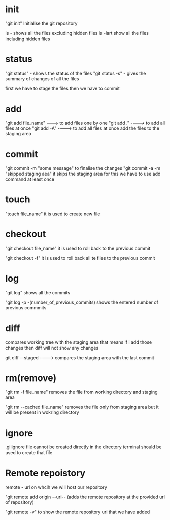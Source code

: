# init 

"git init" Initialise the git repository 


ls - shows all the files excluding hidden files
ls -lart show all the files including hidden files


# status

"git status" - shows the status of the files
"git status -s" - gives the summary of changes of all the files



first we have to stage the files then we have to commit 


# add
"git add file_name" ---> to add files one by one 
"git add ." ----> to add all files at once
"git add -A" ----> to add all files at once
add the files to the staging area


# commit
"git commit -m "some message"
to finalise the changes
"git commit -a -m "skipped staging aea" it skips the staging area for this we have to use add command at least once


# touch 

"touch file_name" it is used to create new file



# checkout
"git checkout file_name" it is used to roll back to the previous commit


"git checkout -f" it is used to roll back all te files to the previous commit 


# log

"git log" shows all the commits

"git log -p -(number_of_previous_commits)   shows the entered number of previous commmits


# diff
compares working tree with the staging area that means if i add those changes then diff will not show any changes

git diff --staged ----> compares the staging area with the last commit 



# rm(remove)

"git rm -f file_name" removes the file from working directory and staging area

"git rm --cached file_name" removes the file only from staging area but it will be present in wokring directory 

# ignore

.giiignore file cannot be created directly in the directory terminal should be used to create that file

# Remote repoistory

remote - url on whcih we will host our repository

"git remote add origin --url-- (adds the remote repository at the provided url of repository)

"git remote -v" to show the remote repository url that we have added

